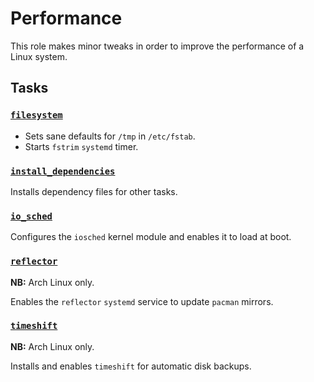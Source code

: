 # Performance

This role makes minor tweaks in order to improve the performance of a Linux
system.

## Tasks

### [`filesystem`](./tasks/filesystem.yml)

* Sets sane defaults for `/tmp` in `/etc/fstab`.
* Starts `fstrim` `systemd` timer.

### [`install_dependencies`](./tasks/install_dependencies.yml)

Installs dependency files for other tasks.

### [`io_sched`](./tasks/io_sched.yml)

Configures the `iosched` kernel module and enables it to load at boot.

### [`reflector`](./tasks/reflector.yml)

**NB:** Arch Linux only.

Enables the `reflector` `systemd` service to update `pacman` mirrors.

### [`timeshift`](./tasks/timeshift.yml)

**NB:** Arch Linux only.

Installs and enables `timeshift` for automatic disk backups.
